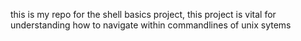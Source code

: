 this is my repo for the shell basics project, this project is vital for understanding how to navigate within commandlines of unix sytems

